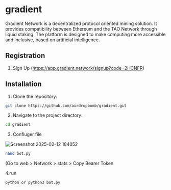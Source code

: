 # gradient
Gradient Network is a decentralized protocol oriented mining solution. It provides compatibility between Ethereum and the TAO Network through liquid staking. The platform is designed to make computing more accessible and inclusive, based on artificial intelligence.

## Registration

1. Sign Up (https://app.gradient.network/signup?code=2HCNFR)

## Installation
1. Clone the repository:

```bash
git clone https://github.com/airdropbomb/gradient.git
```

2. Navigate to the project directory:

```bash
cd gradient
```

3. Confiuger file

![Screenshot 2025-02-12 184052](https://github.com/user-attachments/assets/b7a9b8b9-2a1e-4a1f-b760-bb0ae0c175b8)


```bash
nano bot.py
```
(Go to web > Network > stats > Copy Bearer Token

4.run 

```bash
python or python3 bot.py
```
